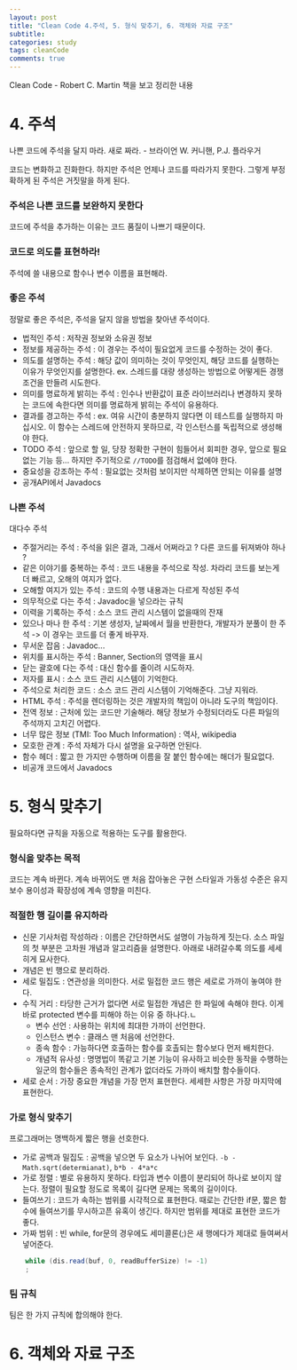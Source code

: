 ```yaml
---
layout: post
title: "Clean Code 4.주석, 5. 형식 맞추기, 6. 객체와 자료 구조"
subtitle:  
categories: study
tags: cleanCode
comments: true
---
```


Clean Code - Robert C. Martin 책을 보고 정리한 내용

# 4. 주석

나쁜 코드에 주석을 달지 마라. 새로 짜라. - 브라이언 W. 커니핸, P.J. 플라우거

코드는 변화하고 진화한다. 하지만 주석은 언제나 코드를 따라가지 못한다. 그렇게 부정확하게 된 주석은 거짓말을 하게 된다.

### 주석은 나쁜 코드를 보완하지 못한다

코드에 주석을 추가하는 이유는 코드 품질이 나쁘기 때문이다.

### 코드로 의도를 표현하라!

주석에 쓸 내용으로 함수나 변수 이름을 표현해라.

### 좋은 주석

정말로 좋은 주석은, 주석을 달지 않을 방법을 찾아낸 주석이다.

- 법적인 주석 : 저작권 정보와 소유권 정보
- 정보를 제공하는 주석 : 이 경우는 주석이 필요없게 코드를 수정하는 것이 좋다.
- 의도를 설명하는 주석 : 해당 값이 의미하는 것이 무엇인지, 해당 코드를 실행하는 이유가 무엇인지를 설명한다. ex. 스레드를 대량 생성하는 방법으로 어떻게든 경쟁 조건을 만들려 시도한다.
- 의미를 명료하게 밝히는 주석 : 인수나 반환값이 표준 라이브러리나 변경하지 못하는 코드에 속한다면 의미를 명료하게 밝히는 주석이 유용하다.
- 결과를 경고하는 주석 : ex. 여유 시간이 충분하지 않다면 이 테스트를 실행하지 마십시오. 이 함수는 스레드에 안전하지 못하므로, 각 인스턴스를 독립적으로 생성해야 한다.
- TODO 주석 : 앞으로 할 일, 당장 정확한 구현이 힘들어서 회피한 경우, 앞으로 필요없는 기능 등... 하지만 주기적으로 `//TODO`를 점검해서 없에야 한다.
- 중요성을 강조하는 주석 : 필요없는 것처럼 보이지만 삭제하면 안되는 이유를 설명
- 공개API에서 Javadocs

### 나쁜 주석

대다수 주석

- 주절거리는 주석 : 주석을 읽은 결과, 그래서 어쩌라고 ? 다른 코드를 뒤져봐야 하나 ?
- 같은 이야기를 중복하는 주석 : 코드 내용을 주석으로 작성. 차라리 코드를 보는게 더 빠르고, 오해의 여지가 없다.
- 오해할 여지가 있는 주석 : 코드의 수행 내용과는 다르게 작성된 주석
- 의무적으로 다는 주석 : Javadoc을 넣으라는 규칙
- 이력을 기록하는 주석 : 소스 코드 관리 시스템이 없을때의 잔재
- 있으나 마나 한 주석 : 기본 생성자, 날짜에서 월을 반환한다, 개발자가 분풀이 한 주석 -> 이 경우는 코드를 더 좋게 바꾸자.
- 무서운 잡음 : Javadoc...
- 위치를 표시하는 주석 : Banner, Section의 영역을 표시
- 닫는 괄호에 다는 주석 : 대신 함수를 줄이려 시도하자.
- 저자를 표시 : 소스 코드 관리 시스템이 기억한다.
- 주석으로 처리한 코드 : 소스 코드 관리 시스템이 기억해준다. 그냥 지워라.
- HTML 주석 : 주석을 렌더링하는 것은 개발자의 책임이 아니라 도구의 책임이다.
- 전역 정보 : 근처에 있는 코드만 기술해라. 해당 정보가 수정되더라도 다른 파일의 주석까지 고치긴 어렵다.
- 너무 많은 정보 (TMI: Too Much Information) : 역사, wikipedia
- 모호한 관계 : 주석 자체가 다시 설명을 요구하면 안된다.
- 함수 헤더 : 짧고 한 가지만 수행하며 이름을 잘 붙인 함수에는 해더가 필요없다.
- 비공개 코드에서 Javadocs

# 5. 형식 맞추기

필요하다면 규칙을 자동으로 적용하는 도구를 활용한다.

### 형식을 맞추는 목적

코드는 계속 바뀐다. 계속 바뀌어도 맨 처음 잡아놓은 구현 스타일과 가동성 수준은 유지보수 용이성과 확장성에 계속 영향을 미친다.

### 적절한 행 길이를 유지하라

- 신문 기사처럼 작성하라 : 이름은 간단하면서도 설명이 가능하게 짓는다. 소스 파일의 첫 부분은 고차원 개념과 알고리즘을 설명한다. 아래로 내려갈수록 의도를 세세히게 묘사한다.
- 개념은 빈 행으로 분리하라.
- 세로 밀집도 : 연관성을 의미한다. 서로 밀접한 코드 행은 세로로 가까이 놓여야 한다.
- 수직 거리 : 타당한 근거가 없다면 서로 밀접한 개념은 한 파일에 속해야 한다. 이게 바로 protected 변수를 피해야 하는 이유 중 하나다.ㄴ
  - 변수 선언 : 사용하는 위치에 최대한 가까이 선언한다.
  - 인스턴스 변수 : 클래스 맨 처음에 선언한다.
  - 종속 함수 : 가능하다면 호출하는 함수를 호촐되는 함수보다 먼저 배치한다. 
  - 개념적 유사성 : 명명법이 똑같고 기본 기능이 유사하고 비슷한 동작을 수행하는 일군의 함수들은 종속적인 관계가 없더라도 가까이 배치할 함수들이다.
- 세로 순서 : 가장 중요한 개념을 가장 먼저 표현한다. 세세한 사항은 가장 마지막에 표현한다.

### 가로 형식 맞추기

프로그래머는 명백하게 짧은 행을 선호한다.

- 가로 공백과 밀집도 : 공백을 넣으면 두 요소가 나뉘어 보인다. `-b - Math.sqrt(determianat)`, `b*b - 4*a*c`
- 가로 정렬 : 별로 유용하지 못하다. 타입과 변수 이름이 분리되어 하나로 보이지 않는다. 정렬이 필요할 정도로 목록이 길다면 문제는 목록의 길이이다.
- 들여쓰기 : 코드가 속하는 범위를 시각적으로 표현한다. 때로는 간단한 if문, 짧은 함수에 들여쓰기를 무시하고픈 유혹이 생긴다. 하지만 범위를 제대로 표현한 코드가 좋다.
- 가짜 범위 : 빈 while, for문의 경우에도 세미콜론(;)은 새 행에다가 제대로 들여써서 넣어준다.

```java
    while (dis.read(buf, 0, readBufferSize) != -1)
    ;
```

### 팀 규칙

팀은 한 가지 규칙에 합의해야 한다.

# 6. 객체와 자료 구조